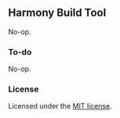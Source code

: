 ## Harmony Build Tool
No-op.

### To-do
No-op.

### License
Licensed under the [MIT license](./LICENSE).
